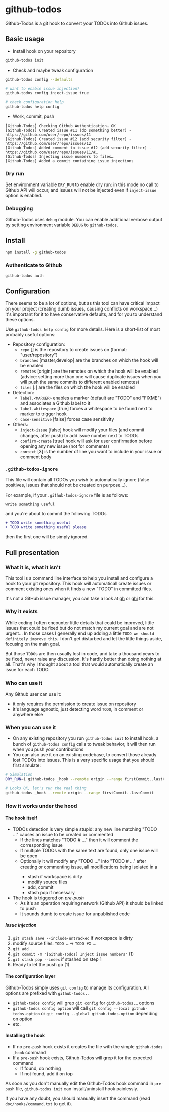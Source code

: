 # github-todos

Github-Todos is a git hook to convert your TODOs into Github issues.

## Basic usage

* Install hook on your repository

```sh
github-todos init
```

* Check and maybe tweak configuration

```sh
github-todos config --defaults

# want to enable issue injection?
github-todos config inject-issue true

# check configuration help
github-todos help config
```

* Work, commit, push

```
[Github-Todos] Checking Github Authentication… OK
[Github-Todos] Created issue #11 (do something better) - https://github.com/user/repo/issues/11
[Github-Todos] Created issue #12 (add security filter) - https://github.com/user/repo/issues/12
[Github-Todos] Added comment to issue #12 (add security filter) - https://github.com/user/repo/issues/11/#…
[Github-Todos] Injecting issue numbers to files…
[Github-Todos] Added a commit containing issue injections
```

### Dry run

Set environment variable `DRY_RUN` to enable dry run: in this mode no call to Github API will occur, and issues will not be injected even if `inject-issue` option is enabled.

### Debugging

Github-Todos uses `debug` module. You can enable additional verbose output by setting environment variable `DEBUG` to `github-todos`.

## Install

```sh
npm install -g github-todos
```

### Authenticate to Github

```sh
github-todos auth
```

## Configuration

There seems to be a lot of options, but as this tool can have critical impact on your project (creating dumb issues, causing conflicts on workspace…) it's important for it to have conservative defaults, and for you to understand these options.

Use `github-todos help config` for more details. Here is a short-list of most probably useful options:

* Repository configuration:
  * `repo` [] is the repository to create issues on (format: "user/repository")
  * `branches` [master,develop] are the branches on which the hook will be enabled
  * `remotes` [origin] are the remotes on which the hook will be enabled (advice: setting more than one will cause duplicate issues when you will push the same commits to different enabled remotes)
  * `files` [*.*] are the files on which the hook will be enabled
* Detection:
  * `label.<MARKER>` enables a marker (default are "TODO" and "FIXME") and associates a Github label to it
  * `label-whitespace` [true] forces a whitespace to be found next to marker to trigger hook
  * `case-sensitive` [false] forces case sensitivity
* Others:
  * `inject-issue` [false] hook will modify your files (and commit changes, after push) to add issue number next to TODOs
  * `confirm-create` [true] hook will ask for user confirmation before opening any new issue (not for comments)
  * `context` [3] is the number of line you want to include in your issue or comment body

### `.github-todos-ignore`

This file will contain all TODOs you wish to automatically ignore (false positives, issues that should not be created on purpose…).

For example, if your `.github-todos-ignore` file is as follows:

```
write something useful
```

and you're about to commit the following TODOs

```diff
+ TODO write something useful
+ TODO write something useful please
```

then the first one will be simply ignored.

## Full presentation

### What it is, what it isn't

This tool is a command line interface to help you install and configure a hook to your git repository. This hook will automaticall create issues or comment existing ones when it finds a new "TODO" in committed files.

It's not a GitHub issue manager, you can take a look at [gh](http://nodegh.io) or [ghi](https://github.com/stephencelis/ghi) for this.

### Why it exists

While coding I often encounter little details that could be improved, little issues that could be fixed but do not match my current goal and are not urgent… In those cases I generally end up adding a little `TODO we should definitely improve this`. I don't get disturbed and let the little things aside, focusing on the main goal.

But those `TODO`s are then usually lost in code, and take a thousand years to be fixed, never raise any discussion. It's hardly better than doing nothing at all. That's why I thought about a tool that would automatically create an issue for each TODO.

### Who can use it

Any Github user can use it:

* it only requires the permission to create issue on repository
* it's language agnostic, just detecting word `TODO`, in comment or anywhere else

### When you can use it

* On any existing repository you run `github-todos init` to install hook, a bunch of `github-todos config` calls to tweak behavior, it will then run when you push your contributions
* You can also use it on an existing codebase, to convert those already lost TODOs into issues. This is a very specific usage that you should first simulate:

```sh
# Simulation
DRY_RUN=1 github-todos _hook --remote origin --range firstCommit..lastCommit

# Looks OK, let's run the real thing
github-todos _hook --remote origin --range firstCommit..lastCommit
```

### How it works under the hood

#### The hook itself

* TODOs detection is very simple stupid: any new line matching "TODO …" causes an issue to be created or commented
  * If the lines matches "TODO #<number> …" then it will comment the corresponding issue
  * If multiple TODOs with the same text are found, only one issue will be open
  * Optionally it will modify any "TODO …" into "TODO #<number> …" after creating or commenting issue, all modifications being isolated in a
    * stash if workspace is dirty
    * modify source files
    * add, commit
    * stash pop if necessary
* The hook is triggered on *pre-push*
  * As it's an operation requiring network (Github API) it should be linked to push
  * It sounds dumb to create issue for unpublished code

##### Issue injection

  1. `git stash save --include-untracked` if workspace is dirty
  2. modify source files: `TODO …` → `TODO #X …`
  3. `git add .`
  4. `git commit -m "[Github-Todos] Inject issue numbers"` (1)
  5. `git stash pop --index` if stashed on step 1
  6. Ready to let the push go (1)


#### The configuration layer

Github-Todos simply uses `git config` to manage its configuration. All options are prefixed with `github-todos.`.

* `github-todos config` will grep `git config` for `github-todos.…` options
* `github-todos config option` will call `git config --local github-todos.option` or `git config --global github-todos.option` depending on option
* etc.

#### Installing the hook

* If no `pre-push` hook exists it creates the file with the simple `github-todos _hook` command
* If a `pre-push` hook exists, Github-Todos will grep it for the expected command
  * If found, do nothing
  * If not found, add it on top

As soon as you don't manually edit the Github-Todos hook command in `pre-push` file, `github-todos init` can install/uninstall hook painlessly.

If you have any doubt, you should manually insert the command (read `doc/hooks/command.txt` to get it).
